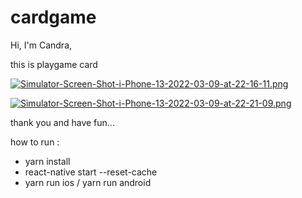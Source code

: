 # cardgame

Hi, I'm Candra,

this is playgame card

[![Simulator-Screen-Shot-i-Phone-13-2022-03-09-at-22-16-11.png](https://i.postimg.cc/HkNwQq57/Simulator-Screen-Shot-i-Phone-13-2022-03-09-at-22-16-11.png)](https://postimg.cc/68d4K1M9)

[![Simulator-Screen-Shot-i-Phone-13-2022-03-09-at-22-21-09.png](https://i.postimg.cc/SK8McJkw/Simulator-Screen-Shot-i-Phone-13-2022-03-09-at-22-21-09.png)](https://postimg.cc/p9WrHV9Z)


thank you and have fun...



how to run :

- yarn install
- react-native start --reset-cache
- yarn run ios / yarn run android
